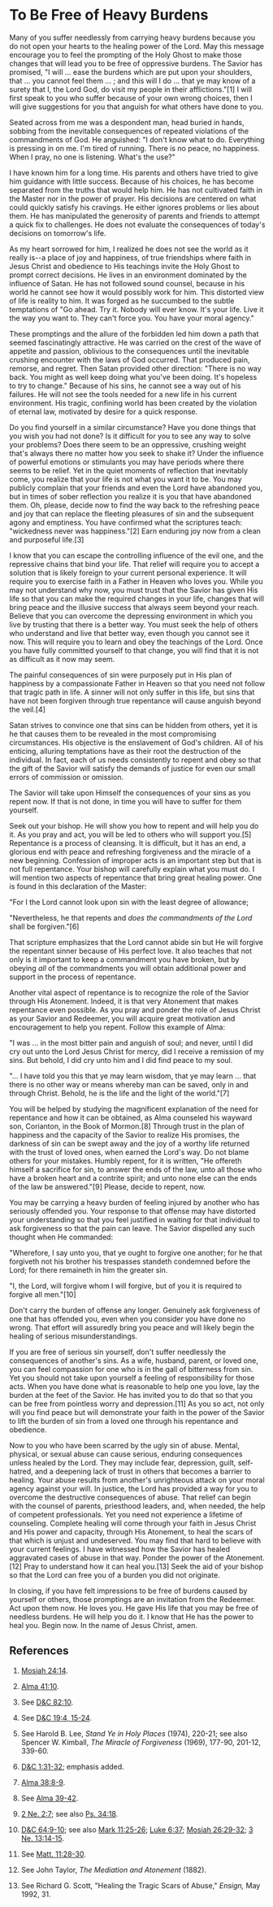 # To Be Free of Heavy Burdens

Many of you suffer needlessly from carrying heavy burdens because you do not
open your hearts to the healing power of the Lord. May this message encourage
you to feel the prompting of the Holy Ghost to make those changes that will
lead you to be free of oppressive burdens. The Savior has promised, "I will ...
ease the burdens which are put upon your shoulders, that ... you cannot feel
them ... ; and this will I do ... that ye may know of a surety that I, the Lord
God, do visit my people in their afflictions."[1] I will first speak to you
who suffer because of your own wrong choices, then I will give suggestions for
you that anguish for what others have done to you.

Seated across from me was a despondent man, head buried in hands, sobbing from
the inevitable consequences of repeated violations of the commandments of God.
He anguished: "I don't know what to do. Everything is pressing in on me. I'm
tired of running. There is no peace, no happiness. When I pray, no one is
listening. What's the use?"

I have known him for a long time. His parents and others have tried to give
him guidance with little success. Because of his choices, he has become
separated from the truths that would help him. He has not cultivated faith in
the Master nor in the power of prayer. His decisions are centered on what
could quickly satisfy his cravings. He either ignores problems or lies about
them. He has manipulated the generosity of parents and friends to attempt a
quick fix to challenges. He does not evaluate the consequences of today's
decisions on tomorrow's life.

As my heart sorrowed for him, I realized he does not see the world as it
really is--a place of joy and happiness, of true friendships where faith in
Jesus Christ and obedience to His teachings invite the Holy Ghost to prompt
correct decisions. He lives in an environment dominated by the influence of
Satan. He has not followed sound counsel, because in his world he cannot see
how it would possibly work for him. This distorted view of life is reality to
him. It was forged as he succumbed to the subtle temptations of "Go ahead. Try
it. Nobody will ever know. It's your life. Live it the way you want to. They
can't force you. You have your moral agency."

These promptings and the allure of the forbidden led him down a path that
seemed fascinatingly attractive. He was carried on the crest of the wave of
appetite and passion, oblivious to the consequences until the inevitable
crushing encounter with the laws of God occurred. That produced pain, remorse,
and regret. Then Satan provided other direction: "There is no way back. You
might as well keep doing what you've been doing. It's hopeless to try to
change." Because of his sins, he cannot see a way out of his failures. He will
not see the tools needed for a new life in his current environment. His
tragic, confining world has been created by the violation of eternal law,
motivated by desire for a quick response.

Do you find yourself in a similar circumstance? Have you done things that you
wish you had not done? Is it difficult for you to see any way to solve your
problems? Does there seem to be an oppressive, crushing weight that's always
there no matter how you seek to shake it? Under the influence of powerful
emotions or stimulants you may have periods where there seems to be relief.
Yet in the quiet moments of reflection that inevitably come, you realize that
your life is not what you want it to be. You may publicly complain that your
friends and even the Lord have abandoned you, but in times of sober reflection
you realize it is you that have abandoned them. Oh, please, decide now to find
the way back to the refreshing peace and joy that can replace the fleeting
pleasures of sin and the subsequent agony and emptiness. You have confirmed
what the scriptures teach: "wickedness never was happiness."[2] Earn enduring
joy now from a clean and purposeful life.[3]

I know that you can escape the controlling influence of the evil one, and the
repressive chains that bind your life. That relief will require you to accept
a solution that is likely foreign to your current personal experience. It will
require you to exercise faith in a Father in Heaven who loves you. While you
may not understand why now, you must trust that the Savior has given His life
so that you can make the required changes in your life, changes that will
bring peace and the illusive success that always seem beyond your reach.
Believe that you can overcome the depressing environment in which you live by
trusting that there is a better way. You must seek the help of others who
understand and live that better way, even though you cannot see it now. This
will require you to learn and obey the teachings of the Lord. Once you have
fully committed yourself to that change, you will find that it is not as
difficult as it now may seem.

The painful consequences of sin were purposely put in His plan of happiness by
a compassionate Father in Heaven so that you need not follow that tragic path
in life. A sinner will not only suffer in this life, but sins that have not
been forgiven through true repentance will cause anguish beyond the veil.[4]

Satan strives to convince one that sins can be hidden from others, yet it is
he that causes them to be revealed in the most compromising circumstances. His
objective is the enslavement of God's children. All of his enticing, alluring
temptations have as their root the destruction of the individual. In fact,
each of us needs consistently to repent and obey so that the gift of the
Savior will satisfy the demands of justice for even our small errors of
commission or omission.

The Savior will take upon Himself the consequences of your sins as you repent
now. If that is not done, in time you will have to suffer for them yourself.

Seek out your bishop. He will show you how to repent and will help you do it.
As you pray and act, you will be led to others who will support you.[5]
Repentance is a process of cleansing. It is difficult, but it has an end, a
glorious end with peace and refreshing forgiveness and the miracle of a new
beginning. Confession of improper acts is an important step but that is not
full repentance. Your bishop will carefully explain what you must do. I will
mention two aspects of repentance that bring great healing power. One is found
in this declaration of the Master:

"For I the Lord cannot look upon sin with the least degree of allowance;

"Nevertheless, he that repents and _does the commandments of the Lord_ shall
be forgiven."[6]

That scripture emphasizes that the Lord cannot abide sin but He will forgive
the repentant sinner because of His perfect love. It also teaches that not
only is it important to keep a commandment you have broken, but by obeying
_all_ of the commandments you will obtain additional power and support in the
process of repentance.

Another vital aspect of repentance is to recognize the role of the Savior
through His Atonement. Indeed, it is that very Atonement that makes repentance
even possible. As you pray and ponder the role of Jesus Christ as your Savior
and Redeemer, you will acquire great motivation and encouragement to help you
repent. Follow this example of Alma:

"I was ... in the most bitter pain and anguish of soul; and never, until I did
cry out unto the Lord Jesus Christ for mercy, did I receive a remission of my
sins. But behold, I did cry unto him and I did find peace to my soul.

"... I have told you this that ye may learn wisdom, that ye may learn ... that
there is no other way or means whereby man can be saved, only in and through
Christ. Behold, he is the life and the light of the world."[7]

You will be helped by studying the magnificent explanation of the need for
repentance and how it can be obtained, as Alma counseled his wayward son,
Corianton, in the Book of Mormon.[8] Through trust in the plan of happiness
and the capacity of the Savior to realize His promises, the darkness of sin
can be swept away and the joy of a worthy life returned with the trust of
loved ones, when earned the Lord's way. Do not blame others for your mistakes.
Humbly repent, for it is written, "He offereth himself a sacrifice for sin, to
answer the ends of the law, unto all those who have a broken heart and a
contrite spirit; and unto none else can the ends of the law be answered."[9]
Please, decide to repent, now.

You may be carrying a heavy burden of feeling injured by another who has
seriously offended you. Your response to that offense may have distorted your
understanding so that you feel justified in waiting for that individual to ask
forgiveness so that the pain can leave. The Savior dispelled any such thought
when He commanded:

"Wherefore, I say unto you, that ye ought to forgive one another; for he that
forgiveth not his brother his trespasses standeth condemned before the Lord;
for there remaineth in him the greater sin.

"I, the Lord, will forgive whom I will forgive, but of you it is required to
forgive all men."[10]

Don't carry the burden of offense any longer. Genuinely ask forgiveness of one
that has offended you, even when you consider you have done no wrong. That
effort will assuredly bring you peace and will likely begin the healing of
serious misunderstandings.

If you are free of serious sin yourself, don't suffer needlessly the
consequences of another's sins. As a wife, husband, parent, or loved one, you
can feel compassion for one who is in the gall of bitterness from sin. Yet you
should not take upon yourself a feeling of responsibility for those acts. When
you have done what is reasonable to help one you love, lay the burden at the
feet of the Savior. He has invited you to do that so that you can be free from
pointless worry and depression.[11] As you so act, not only will you find
peace but will demonstrate your faith in the power of the Savior to lift the
burden of sin from a loved one through his repentance and obedience.

Now to you who have been scarred by the ugly sin of abuse. Mental, physical,
or sexual abuse can cause serious, enduring consequences unless healed by the
Lord. They may include fear, depression, guilt, self-hatred, and a deepening
lack of trust in others that becomes a barrier to healing. Your abuse results
from another's unrighteous attack on your moral agency against your will. In
justice, the Lord has provided a way for you to overcome the destructive
consequences of abuse. That relief can begin with the counsel of parents,
priesthood leaders, and, when needed, the help of competent professionals. Yet
you need not experience a lifetime of counseling. Complete healing will come
through your faith in Jesus Christ and His power and capacity, through His
Atonement, to heal the scars of that which is unjust and undeserved. You may
find that hard to believe with your current feelings. I have witnessed how the
Savior has healed aggravated cases of abuse in that way. Ponder the power of
the Atonement.[12] Pray to understand how it can heal you.[13] Seek the aid of
your bishop so that the Lord can free you of a burden you did not originate.

In closing, if you have felt impressions to be free of burdens caused by
yourself or others, those promptings are an invitation from the Redeemer. Act
upon them now. He loves you. He gave His life that you may be free of needless
burdens. He will help you do it. I know that He has the power to heal you.
Begin now. In the name of Jesus Christ, amen.

## References

  1. [Mosiah 24:14](https://www.lds.org/scriptures/bofm/mosiah/24.14?lang=eng#13).

  2. [Alma 41:10](https://www.lds.org/scriptures/bofm/alma/41.10?lang=eng#9).

  3. See [D&amp;C 82:10](https://www.lds.org/scriptures/dc-testament/dc/82.10?lang=eng#9).

  4. See [D&amp;C 19:4, 15-24](https://www.lds.org/scriptures/dc-testament/dc/19.4,15-24?lang=eng#3).

  5. See Harold B. Lee, _Stand Ye in Holy Places_ (1974), 220-21; see also Spencer W. Kimball, _The Miracle of Forgiveness_ (1969), 177-90, 201-12, 339-60.

  6. [D&amp;C 1:31-32](https://www.lds.org/scriptures/dc-testament/dc/1.31-32?lang=eng#30); emphasis added.

  7. [Alma 38:8-9](https://www.lds.org/scriptures/bofm/alma/38.8-9?lang=eng#7).

  8. See [Alma 39-42](https://www.lds.org/scriptures/bofm/alma/39?lang=eng).

  9. [2 Ne. 2:7](https://www.lds.org/scriptures/bofm/2-ne/2.7?lang=eng#6); see also [Ps. 34:18](https://www.lds.org/scriptures/ot/ps/34.18?lang=eng#17).

  10. [D&amp;C 64:9-10](https://www.lds.org/scriptures/dc-testament/dc/64.9-10?lang=eng#8); see also [Mark 11:25-26](https://www.lds.org/scriptures/nt/mark/11.25-26?lang=eng#24); [Luke 6:37](https://www.lds.org/scriptures/nt/luke/6.37?lang=eng#36); [Mosiah 26:29-32](https://www.lds.org/scriptures/bofm/mosiah/26.29-32?lang=eng#28); [3 Ne. 13:14-15](https://www.lds.org/scriptures/bofm/3-ne/13.14-15?lang=eng#13).

  11. See [Matt. 11:28-30](https://www.lds.org/scriptures/nt/matt/11.28-30?lang=eng#27).

  12. See John Taylor, _The Mediation and Atonement_ (1882).

  13. See Richard G. Scott, "Healing the Tragic Scars of Abuse," _Ensign,_ May 1992, 31.

